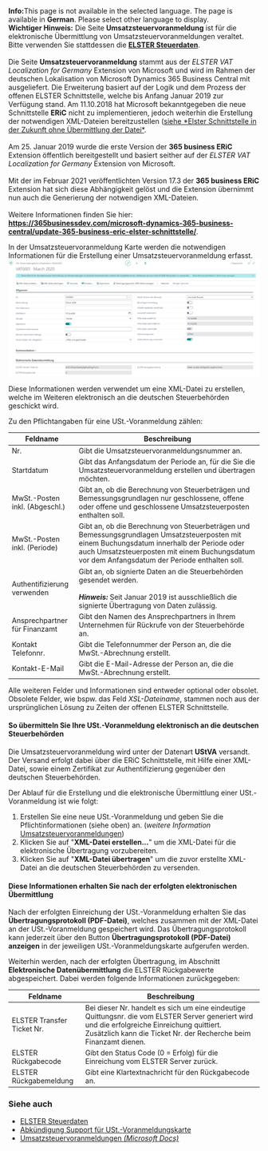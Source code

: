 <div class="alert alert-info">
    <i class="fa-duotone fa-thin fa-lightbulb fa-lg" style="--fa-secondary-color: #00b7c3; --fa-primary-color: #111111;"></i> <strong>Info:</strong>This page is not available in the selected language. The page is available in <b>German</b>. Please select other language to display.
</div>

<div class="alert alert-warn">
    <i class="fa-light fa-triangle-exclamation fa-lg" style="--fa-secondary-color: #00b7c3; --fa-primary-color: #111111;"></i> <strong>Wichtiger Hinweis:</strong> Die Seite <b>Umsatzsteuervoranmeldung</b> ist für die elektronische Übermittlung von Umsatzsteuervoranmeldungen veraltet. Bitte verwenden Sie stattdessen die <a href="../elster-tax-statements.md"><b>ELSTER Steuerdaten</b></a>.<br><br>Die Seite <b>Umsatzsteuervoranmeldung</b> stammt aus der <i>ELSTER VAT Localization for Germany</i> Extension von Microsoft und wird im Rahmen der deutschen Lokalisation von Microsoft Dynamics 365 Business Central mit ausgeliefert. Die Erweiterung basiert auf der Logik und dem Prozess der offenen ELSTER Schnittstelle, welche bis Anfang Januar 2019 zur Verfügung stand. Am 11.10.2018 hat Microsoft bekanntgegeben die neue Schnittstelle <b>ERiC</b> nicht zu implementieren, jedoch weiterhin die Erstellung der notwendigen XML-Dateien bereitzustellen (<a href="https://docs.microsoft.com/de-de/archive/blogs/german_nav_developer/elster-schnittstelle-in-der-zukunft-ohne-uebermittlung-der-datei)">siehe *Elster Schnittstelle in der Zukunft ohne Übermittlung der Datei*</a>.<br><br>Am 25. Januar 2019 wurde die erste Version der <b>365 business ERiC</b> Extension öffentlich bereitgestellt und basiert seither auf der <i>ELSTER VAT Localization for Germany</i> Extension von Microsoft.<br><br>Mit der im Februar 2021 veröffentlichten Version 17.3 der <b>365 business ERiC</b> Extension hat sich diese Abhängigkeit gelöst und die Extension übernimmt nun auch die Generierung der notwendigen XML-Dateien.<br><br>Weitere Informationen finden Sie hier: <a href="https://365businessdev.com/microsoft-dynamics-365-business-central/update-365-business-eric-elster-schnittstelle" target="_blank"><b>https://365businessdev.com/microsoft-dynamics-365-business-central/update-365-business-eric-elster-schnittstelle/</b></a>.<br>
</div>

In der Umsatzsteuervoranmeldung Karte werden die notwendigen Informationen für die Erstellung einer Umsatzsteuervoranmeldung erfasst.
![USt.-Voranmeldungskarte](/assets/images/365-business-eric/sales-vat-adv-notification-de.png)

Diese Informationen werden verwendet um eine XML-Datei zu erstellen, welche im Weiteren elektronisch an die deutschen Steuerbehörden geschickt wird.

Zu den Pflichtangaben für eine USt.-Voranmeldung zählen:

| Feldname | Beschreibung |
| --- | --- |
| Nr. | Gibt die Umsatzsteuervoranmeldungsnummer an. |
| Startdatum | Gibt das Anfangsdatum der Periode an, für die Sie die Umsatzsteuervoranmeldung erstellen und übertragen möchten. |
| MwSt.-Posten inkl. (Abgeschl.) | Gibt an, ob die Berechnung von Steuerbeträgen und Bemessungsgrundlagen nur geschlossene, offene oder offene und geschlossene Umsatzsteuerposten enthalten soll. |
| MwSt.-Posten inkl. (Periode) | Gibt an, ob die Berechnung von Steuerbeträgen und Bemessungsgrundlagen Umsatzsteuerposten mit einem Buchungsdatum innerhalb der Periode oder auch Umsatzsteuerposten mit einem Buchungsdatum vor dem Anfangsdatum der Periode enthalten soll. |
| Authentifizierung verwenden | Gibt an, ob signierte Daten an die Steuerbehörden gesendet werden.<br><br>_**Hinweis:**_ Seit Januar 2019 ist ausschließlich die signierte Übertragung von Daten zulässig. |
| Ansprechpartner für Finanzamt | Gibt den Namen des Ansprechpartners in Ihrem Unternehmen für Rückrufe von der Steuerbehörde an. |
| Kontakt Telefonnr. | Gibt die Telefonnummer der Person an, die die MwSt.-Abrechnung erstellt. |
| Kontakt-E-Mail | Gibt die E-Mail-Adresse der Person an, die die MwSt.-Abrechnung erstellt. |

Alle weiteren Felder und Informationen sind entweder optional oder obsolet. Obsolete Felder, wie bspw. das Feld *XSL-Dateiname*, stammen noch aus der ursprünglichen Lösung zu Zeiten der offenen ELSTER Schnittstelle.

#### So übermitteln Sie Ihre USt.-Voranmeldung elektronisch an die deutschen Steuerbehörden
Die Umsatzsteuervoranmeldung wird unter der Datenart **UStVA** versandt. Der Versand erfolgt dabei über die ERiC Schnittstelle, mit Hilfe einer XML-Datei, sowie einem Zertifikat zur Authentifizierung gegenüber den deutschen Steuerbehörden.

Der Ablauf für die Erstellung und die elektronische Übermittlung einer USt.-Voranmeldung ist wie folgt:

1. Erstellen Sie eine neue USt.-Voranmeldung und geben Sie die Pflichtinformationen (siehe oben) an. (_weitere Information_ [Umsatzsteuervoranmeldungen](https://docs.microsoft.com/de-de/dynamics365/business-central/localfunctionality/germany/how-to-set-up-and-export-sales-vat-advance-notifications))
2. Klicken Sie auf "**XML-Datei erstellen...**" um die XML-Datei für die elektronische Übertragung vorzubereiten.
3. Klicken Sie auf "**XML-Datei übertragen**" um die zuvor erstellte XML-Datei an die deutschen Steuerbehörden zu versenden.

#### Diese Informationen erhalten Sie nach der erfolgten elektronischen Übermittlung

Nach der erfolgten Einreichung der USt.-Voranmeldung erhalten Sie das **Übertragungsprotokoll (PDF-Datei)**, welches zusammen mit der XML-Datei an der USt.-Voranmeldung gespeichert wird.
Das Übertragungsprotokoll kann jederzeit über den Button **Übertragungsprotokoll (PDF-Datei) anzeigen** in der jeweiligen USt.-Voranmeldungskarte aufgerufen werden.

Weiterhin werden, nach der erfolgten Übertragung, im Abschnitt **Elektronische Datenübermittlung** die ELSTER Rückgabewerte abgespeichert. Dabei werden folgende Informationen zurückgegeben:

| Feldname | Beschreibung |
| --- | --- |
| ELSTER Transfer Ticket Nr. | Bei dieser Nr. handelt es sich um eine eindeutige Quittungsnr. die vom ELSTER Server generiert wird und die erfolgreiche Einreichung quittiert. Zusätzlich kann die Ticket Nr. der Recherche beim Finanzamt dienen. |
| ELSTER Rückgabecode | Gibt den Status Code (0 = Erfolg) für die Einreichung vom ELSTER Server zurück. |
| ELSTER Rückgabemeldung | Gibt eine Klartextnachricht für den Rückgabecode an. |

### Siehe auch
- [ELSTER Steuerdaten](../elster-tax-statements.md)
- [Abkündigung Support für USt.-Voranmeldungskarte](https://365businessdev.com/microsoft-dynamics-365-business-central/update-365-business-eric-elster-schnittstelle/)
- [Umsatzsteuervoranmeldungen _(Microsoft Docs)_](https://docs.microsoft.com/de-de/dynamics365/business-central/localfunctionality/germany/how-to-set-up-and-export-sales-vat-advance-notifications)
